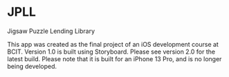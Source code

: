 # JPLL
Jigsaw Puzzle Lending Library

This app was created as the final project of an iOS development course at BCIT.
Version 1.0 is built using Storyboard. Please see version 2.0 for the latest build.
Please note that it is built for an iPhone 13 Pro, and is no longer being developed.
